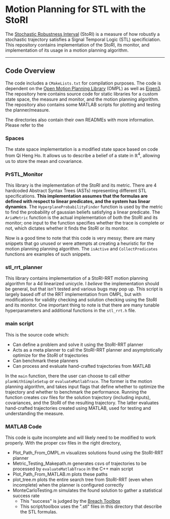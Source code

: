 # Motion Planning for STL with the StoRI
The [Stochastic Robustness Interval](https://arxiv.org/abs/2210.04813) (StoRI) is a measure of how robustly a stochastic trajectory satisfies a Signal Temporal Logic (STL) specificiation. This repository contains implementation of the StoRI, its monitor, and implementation of its usage in a motion planning algorithm. 

---

## Code Overview 

The code includes a `CMakeLists.txt` for compilation purposes. The code is dependent on the [Open Motion Planning Library](http://ompl.kavrakilab.org) (OMPL) as well as [Eigen3](https://eigen.tuxfamily.org/index.php?title=Main_Page). The repository here contains source code for static libraries for a custom state space, the measure and monitor, and the motion planning algorithm. The repository also contains some MATLAB scripts for plotting and testing the planner/measure. 

The directories also contain their own READMEs with more information. Please refer to the

### Spaces

The state space implementation is a modified state space based on code from Qi Heng Ho. It allows us to describe a belief of a state in $\mathbb{R}^4$, allowing us to store the mean and covariance. 

### PrSTL_Monitor

This library is the implementation of the StoRI and its metric. There are 4 hardcoded Abstract Syntax Trees (ASTs) representing different STL specifications. **This implementation assumes that the formulas are defined with respect to linear predicates, and the system has linear dynamics**. The `HyperplaneProbabilityFinder` function is used by the metric to find the probability of gaussian beliefs satisfying a linear predicate. The `AriaMetric` function is the actual implementation of both the StoRI and its monitor; one input to the function specifies whether the trace is complete or not, which dictates whether it finds the StoRI or its monitor. 

Now is a good time to note that this code is very messy; there are many snippets that go unused or were attempts at creating a heuristic for the motion planning planning algorithm. The `isActive` and `CollectPredicates` functions are examples of such snippets. 

### stl_rrt_planner
This library contains implementation of a StoRI-RRT motion planning algorithm for a 4d linearized unicycle. I *believe* the implementation should be general, but that isn't tested and various bugs may pop up. This script is largely based off of the RRT implementation from OMPL, but with modifications for validity checking and solution checking using the StoRI and its monitor. One important thing to note is that there are many tunable hyperparameters and additional functions in the `stl_rrt.h` file. 

### main script
This is the source code which: 
- Can define a problem and solve it using the StoRI-RRT planner
- Acts as a meta planner to call the StoRI-RRT planner and asymptotically optimize for the StoRI of trajectories
- Can benchmark these planners
- Can process and evaluate hand-crafted trajectories from MATLAB

In the `main` function, there the user can choose to call either `planWithSimpleSetup` or `evaluateMatlabTrace`. The former is the motion planning algorithm, and takes input flags that define whether to optimize the trajectory and whether to benchmark the performance. Running the function creates csv files for the solution trajectory (including inputs), covariances, and the StoRI of the resulting trajectory. The latter evaluates hand-crafted trajectories created using MATLAB, used for testing and understanding the measure. 

### MATLAB Code 
This code is quite incomplete and will likely need to be modified to work properly. With the proper csv files in the right directory,
- Plot_Path_From_OMPL.m visualizes solutions found using the StoRI-RRT planner
- Metric_Testing_Makepath.m generates csvs of trajectories to be processed by `evaluateMatlabTrace` in the C++ main script
- Plot_Path_From_MATLAB.m plots these paths
- plot_tree.m plots the entire search tree from StoRI-RRT (even when incomplete) when the planner is configured correctly
- MonteCarloTesting.m simulates the found solution to gather a statistical success rate
    - This "success" is judged by the [Breach Toolbox](https://github.com/decyphir/breach/blob/master/README.md)
    - This script/toolbox uses the ".stl" files in this directory that describe the STL formulas. 
